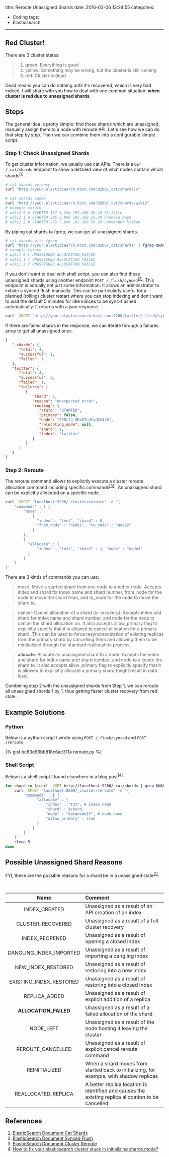 title: Reroute Unassigned Shards
date: 2016-03-06 13:24:55
categories:
  - Coding
tags:
  - Elasticsearch
---
  
## Red Cluster!  
  
There are 3 cluster states:   
  
>1. green: Everything is good
>2. yellow: Something may be wrong, but the cluster is still running
>3. red: Cluster is dead  
  
Dead means you can do nothing until it's recovered, which is very bad indeed. I will share with you how to deal with one common situation: **when cluster is red due to unassigned shards**.  
  
## Steps  
  
The general idea is pretty simple: find those shards which are unassigned, manually assign them to a node with reroute API. Let's see how we can do that step by step. Then we can combine them into a configurable simple script. 
  
### Step 1: Check Unassigned Shards  
  
To get cluster information, we usually use cat APIs. There is a `GET /_cat/shards` endpoint to show a detailed view of what nodes contain which shards<sup>[[1]](#References)</sup>. 
  
```bash Cat shards
# cat shards verbose
curl "http://your.elasticsearch.host.com:9200/_cat/shards?v"

# cat shards index
curl "http://your.elasticsearch.host.com:9200/_cat/shards/wiki2"
# example return
# wiki2 0 p STARTED 197 3.2mb 192.168.56.10 Stiletto
# wiki2 1 p STARTED 205 5.9mb 192.168.56.30 Frankie Raye
# wiki2 2 p STARTED 275 7.8mb 192.168.56.20 Commander Kraken
```
  
By piping cat shards to fgrep, we can get all unassigned shards. 
```bash Get unassigned shards
# cat shards with fgrep
curl "http://your.elasticsearch.host.com:9200/_cat/shards" | fgrep UNASSIGNED
# example return
# wiki1 0 r UNASSIGNED ALLOCATION_FAILED
# wiki1 1 r UNASSIGNED ALLOCATION_FAILED
# wiki1 2 r UNASSIGNED ALLOCATION_FAILED
```

If you don't want to deal with shell script, you can also find these unassigned shards using another endpoint `POST /_flush/synced`<sup>[[2]](#References)</sup>. This endpoint is actually not just some information. It allows an administrator to initiate a synced flush manually. This can be particularly useful for a planned (rolling) cluster restart where you can stop indexing and don’t want to wait the default 5 minutes for idle indices to be sync-flushed automatically. It returns with a json response.  

```bash _flush/synced
curl -XPOST "http://your.elasticsearch.host.com:9200/twitter/_flush/synced"
```

If there are failed shards in the response, we can iterate through a failures array to get all unassigned ones. 
```json Example response with failed shards
{
   "_shards": {
      "total": 4,
      "successful": 1,
      "failed": 1
   },
   "twitter": {
      "total": 4,
      "successful": 3,
      "failed": 1,
      "failures": [
         {
            "shard": 1,
            "reason": "unexpected error",
            "routing": {
               "state": "STARTED",
               "primary": false,
               "node": "SZNr2J_ORxKTLUCydGX4zA",
               "relocating_node": null,
               "shard": 1,
               "index": "twitter"
            }
         }
      ]
   }
}
```
  
### Step 2: Reroute 
  
The reroute command allows to explicitly execute a cluster reroute allocation command including specific commands<sup>[[3]](#References)</sup>  . An unassigned shard can be explicitly allocated on a specific node.

```bash Reroute example
curl -XPOST 'localhost:9200/_cluster/reroute' -d '{
    "commands" : [ {
        "move" :
            {
              "index" : "test", "shard" : 0,
              "from_node" : "node1", "to_node" : "node2"
            }
        },
        {
          "allocate" : {
              "index" : "test", "shard" : 1, "node" : "node3"
          }
        }
    ]
}'
```

There are 3 kinds of commands you can use: 
>move: Move a started shard from one node to another node. Accepts index and shard for index name and shard number, from_node for the node to move the shard from, and to_node for the node to move the shard to.

>cancel: Cancel allocation of a shard (or recovery). Accepts index and shard for index name and shard number, and node for the node to cancel the shard allocation on. It also accepts allow_primary flag to explicitly specify that it is allowed to cancel allocation for a primary shard. This can be used to force resynchronization of existing replicas from the primary shard by cancelling them and allowing them to be reinitialized through the standard reallocation process.

>**allocate**: Allocate an unassigned shard to a node. Accepts the index and shard for index name and shard number, and node to allocate the shard to. It also accepts allow_primary flag to explicitly specify that it is allowed to explicitly allocate a primary shard (might result in data loss).  
  
Combining step 2 with the unassigned shards from Step 1, we can reroute all unassigned shards 1 by 1, thus getting faster cluster recovery from red state.  
  
## Example Solutions

### Python  
  
Below is a python script I wrote using `POST /_flush/synced` and `POST /reroute`  
  
{% gist bc83e96bb818c6ac311a reroute.py %}
  
### Shell Script  
  
Below is a shell script I found elsewhere in a blog post<sup>[[4]](#References)</sup>  
  
```bash 
for shard in $(curl -XGET http://localhost:9200/_cat/shards | grep UNASSIGNED | awk '{print $2}'); do
    curl -XPOST 'localhost:9200/_cluster/reroute' -d '{
        "commands" : [ {
              "allocate" : {
                  "index" : "t37", # index name
                  "shard" : $shard,
                  "node" : "datanode15", # node name
                  "allow_primary" : true
              }
            }
        ]
    }'
    sleep 5
done
```
  
## Possible Unassigned Shard Reasons  
  
FYI, these are the possible reasons for a shard be in a unassigned state<sup>[[1]](#References)</sup>:  

</br>

|Name|Comment|
|:--:|:------|
|INDEX_CREATED|Unassigned as a result of an API creation of an index|
|CLUSTER_RECOVERED|Unassigned as a result of a full cluster recovery|
|INDEX_REOPENED|Unassigned as a result of opening a closed index|
|DANGLING_INDEX_IMPORTED|Unassigned as a result of importing a dangling index|
|NEW_INDEX_RESTORED|Unassigned as a result of restoring into a new index|
|EXISTING_INDEX_RESTORED|Unassigned as a result of restoring into a closed index|
|REPLICA_ADDED|Unassigned as a result of explicit addition of a replica|
|**ALLOCATION_FAILED**|Unassigned as a result of a failed allocation of the shard|
|NODE_LEFT|Unassigned as a result of the node hosting it leaving the cluster|
|REROUTE_CANCELLED|Unassigned as a result of explicit cancel reroute command|
|REINITIALIZED|When a shard moves from started back to initializing, for example, with shadow replicas|
|REALLOCATED_REPLICA|A better replica location is identified and causes the existing replica allocation to be cancelled|
  
## References  
  
1. [ElasticSearch Document Cat Shards](https://www.elastic.co/guide/en/elasticsearch/reference/current/cat-shards.html#cat-shards)
2. [ElasticSearch Document Synced Flush](https://www.elastic.co/guide/en/elasticsearch/reference/current/indices-synced-flush.html)  
3. [ElasticSearch Document Cluster Reroute](https://www.elastic.co/guide/en/elasticsearch/reference/2.2/cluster-reroute.html)
4. [How to fix your elasticsearch cluster stuck in initializing shards mode?](https://t37.net/how-to-fix-your-elasticsearch-cluster-stuck-in-initializing-shards-mode.html)  
